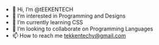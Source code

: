 - 👋 Hi, I’m @tEEKENTECH
- 👀 I’m interested in Programming and Designs
- 🌱 I’m currently learning CSS
- 💞️ I’m looking to collaborate on Programming Languages
- 📫 How to reach me tekkentechy@gmail.com

<!---
tEEKENTECH/tEEKENTECH is a ✨ special ✨ repository because its `README.md` (this file) appears on your GitHub profile.
You can click the Preview link to take a look at your changes.
--->

